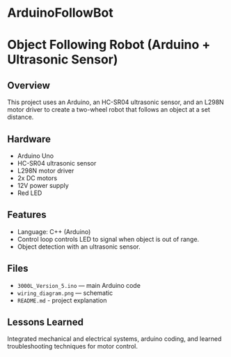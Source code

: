 # ArduinoFollowBot
# Object Following Robot (Arduino + Ultrasonic Sensor)

## Overview
This project uses an Arduino, an HC-SR04 ultrasonic sensor, and an L298N motor driver to create a two-wheel robot that follows an object at a set distance.

## Hardware
- Arduino Uno
- HC-SR04 ultrasonic sensor
- L298N motor driver
- 2x DC motors
- 12V power supply
- Red LED

## Features
- Language: C++ (Arduino)
- Control loop controls LED to signal when object is out of range.
- Object detection with an ultrasonic sensor. 

## Files
- `3000L_Version_5.ino` — main Arduino code  
- `wiring_diagram.png` — schematic
- `README.md` - project explanation

## Lessons Learned
Integrated mechanical and electrical systems, arduino coding, and learned troubleshooting techniques for motor control.
